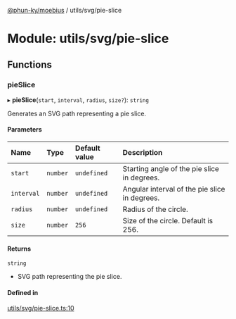 [@phun-ky/moebius](../README.md) / utils/svg/pie-slice

# Module: utils/svg/pie-slice

## Functions

### pieSlice

▸ **pieSlice**(`start`, `interval`, `radius`, `size?`): `string`

Generates an SVG path representing a pie slice.

#### Parameters

| Name | Type | Default value | Description |
| :------ | :------ | :------ | :------ |
| `start` | `number` | `undefined` | Starting angle of the pie slice in degrees. |
| `interval` | `number` | `undefined` | Angular interval of the pie slice in degrees. |
| `radius` | `number` | `undefined` | Radius of the circle. |
| `size` | `number` | `256` | Size of the circle. Default is 256. |

#### Returns

`string`

- SVG path representing the pie slice.

#### Defined in

[utils/svg/pie-slice.ts:10](https://github.com/phun-ky/moebius/blob/main/src/utils/svg/pie-slice.ts#L10)
